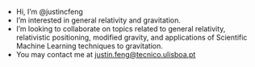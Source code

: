 - Hi, I’m @justincfeng
- I’m interested in general relativity and gravitation.
- I’m looking to collaborate on topics related to general relativity, relativistic positioning, modified gravity, and applications of Scientific Machine Learning techniques to gravitation.
- You may contact me at justin.feng@tecnico.ulisboa.pt

<!---
**justincfeng/justincfeng** is a ✨ _special_ ✨ repository because its `README.md` (this file) appears on your GitHub profile.
--->
